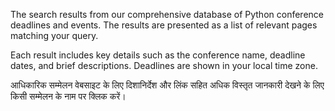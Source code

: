The search results from our comprehensive database of Python conference deadlines and events. The results are presented as a list of relevant pages matching your query.

Each result includes key details such as the conference name, deadline dates, and brief descriptions. Deadlines are shown in <span class="local-timezone">your local time zone</span>.

आधिकारिक सम्मेलन वेबसाइट के लिए दिशानिर्देश और लिंक सहित अधिक विस्तृत जानकारी देखने के लिए किसी सम्मेलन के नाम पर क्लिक करें।
